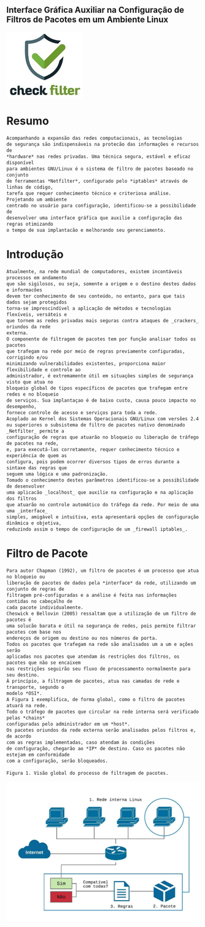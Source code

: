 ## Interface Gráfica Auxiliar na Configuração de Filtros de Pacotes em um Ambiente Linux

 ![CheckFilter](CheckFilter.jpg "CheckFilter.jpg")

# Resumo
    Acompanhando a expansão das redes computacionais, as tecnologias
    de segurança são indispensáveis na protecão das informações e recursos de
    *hardware* nas redes privadas. Uma técnica segura, estável e eficaz disponível
    para ambientes GNU/Linux é o sistema de filtro de pacotes baseado no conjunto
    de ferramentas *Netfilter*, configurado pelo *iptables* através de linhas de código,
    tarefa que requer conhecimento técnico e criteriosa análise. Projetando um ambiente
    centrado no usuário para configuração, identificou-se a possibilidade de
    desenvolver uma interface gráfica que auxilie a configuração das regras otimizando
    o tempo de sua implantacão e melhorando seu gerenciamento.

# Introdução

    Atualmente, na rede mundial de computadores, existem incontáveis processos em andamento
    que são sigilosos, ou seja, somente a origem e o destino destes dados e informacões
    devem ter conhecimento de seu conteúdo, no entanto, para que tais dados sejam protegidos
    torna-se imprescindível a aplicação de métodos e tecnologias flexíveis, versáteis e
    que tornem as redes privadas mais seguras contra ataques de _crackers_ oriundos da rede
    externa.
    O componente de filtragem de pacotes tem por função analisar todos os pacotes
    que trafegam na rede por meio de regras previamente configuradas, corrigindo e/ou
    minimizando vulnerabilidades existentes, proporciona maior flexibilidade e controle ao
    administrador, é extremamente útil em situações simples de segurança visto que atua no
    bloqueio global de tipos específicos de pacotes que trafegam entre redes e no bloqueio
    de serviços. Sua implantaçao é de baixo custo, causa pouco impacto no desempenho,
    fornece controle de acesso e serviços para toda a rede.
    Acoplado ao Kernel dos Sistemas Operacionais GNU/Linux com versões 2.4
    ou superiores o subsistema de filtro de pacotes nativo denominado _Netfilter_ permite a
    configuração de regras que atuarão no bloqueio ou liberação de tráfego de pacotes na rede,
    e, para executá-las corretamente, requer conhecimento técnico e experiência de quem as
    configura, pois podem ocorrer diversos tipos de erros durante a sintaxe das regras que
    seguem uma lógica e uma padronização.
    Tomado o conhecimento destes parâmetros identificou-se a possibilidade de desenvolver
    uma aplicacão _localhost_ que auxilie na configuração e na aplicação dos filtros
    que atuarão no controle automático do tráfego da rede. Por meio de uma uma _interface_
    simples, amigável e intuitiva, esta apresentará opções de configuração dinâmica e objetiva,
    reduzindo assim o tempo de configuração de um _firewall iptables_.

# Filtro de Pacote

    Para autor Chapman (1992), um filtro de pacotes é um processo que atua no bloqueio ou
    liberação de pacotes de dados pela *interface* da rede, utilizando um conjunto de regras de
    filtragem pré-configuradas e a anélise é feita nas informações contidas no cabeçalho de
    cada pacote individualmente.
    Cheswick e Bellovin (2005) ressaltam que a utilização de um filtro de pacotes é
    uma solucão barata e útil na segurança de redes, pois permite filtrar pacotes com base nos
    endereços de origem ou destino ou nos números de porta.
    Todos os pacotes que trafegam na rede são analisados um a um e ações serão
    aplicadas nos pacotes que atendam ás restrições dos filtros, os pacotes que não se encaixem
    nas restrições seguirão seu fluxo de processamento normalmente para seu destino.
    À princípio, a filtragem de pacotes, atua nas camadas de rede e transporte, segundo o
    modelo *OSI*.
    A Figura 1 exemplifica, de forma global, como o filtro de pacotes atuará na rede.
    Todo o tráfego de pacotes que circular na rede interna será verificado pelas *chains* 
    configuradas pelo administrador em um *host*. 
    Os pacotes oriundos da rede externa serão analisados pelos filtros e, de acordo 
    com as regras implementadas, caso atendam ás condições
    de configuração, chegarão ao *IP* de destino. Caso os pacotes não estejam em conformidade
    com a configuração, serão bloqueados.

    Figura 1. Visão global do processo de filtragem de pacotes.

![fluxo](rede.jpeg "proceso de filtragem de pacotes")
